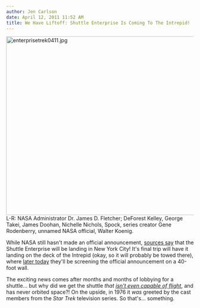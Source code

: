 ```yaml
---
author: Jen Carlson
date: April 12, 2011 11:52 AM
title: We Have Liftoff: Shuttle Enterprise Is Coming To The Intrepid!
---
```


<p><span class="mt-enclosure mt-enclosure-image" style="display: inline;"> <img alt="enterprisetrek0411.jpg" src="https://web.archive.org/web/20110413213314im_/http://gothamist.com/attachments/arts_jen/enterprisetrek0411.jpg" width="640" height="480" class="image-none"> </span><br>
<span class="photo_caption">L-R: NASA Administrator Dr. James D. Fletcher; DeForest Kelley, George Takei, James Doohan, Nichelle Nichols, Spock, series creator Gene Rodenberry, unnamed NASA official, Walter Koenig.</span></p>

<p>While NASA still hasn&apos;t made an official announcement, <a href="https://web.archive.org/web/20110413213314/http://cityroom.blogs.nytimes.com/2011/04/12/space-shuttle-to-land-in-manhattan/">sources say</a> that the Shuttle Enterprise will be landing in New York City! It&apos;s final trip will have it landing on the deck of the Intrepid (okay, so it will probably be towed there), where <a href="https://web.archive.org/web/20110413213314/http://gothamist.com/2011/04/11/countdown_to_nasas_space_shuttle_an.php">later today</a> they&apos;ll be screening the official announcement on a 40-foot wall.</p>

<p>The exciting news comes after months and months of lobbying for a shuttle... but why did we get the shuttle <em>that <a href="https://web.archive.org/web/20110413213314/http://en.wikipedia.org/wiki/Space_Shuttle_Enterprise">isn&apos;t even capable of flight</a></em>, and has never orbited space?! On the upside, in 1976 it <em>was</em> greeted by the cast members from the <em>Star Trek</em> television series. So that&apos;s... something.</p>